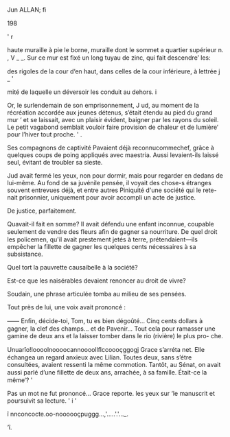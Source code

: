 Jun ALLAN;  ﬁ

198

' r

 

haute muraille à pie le borne, muraille dont le sommet 
a quartier supérieur n. , V _ _. 
Sur ce mur est ﬁxé un long tuyau de zinc, qui fait descendre’ les:

des rigoles de la cour d‘en haut, dans celles de la cour inférieure, à lettrée j _ '

mité de laquelle un déversoir les conduit au dehors. i

Or, le surlendemain de son emprisonnement, J ud, au moment de la
récréation accordée aux jeunes détenus, s’était étendu au pied du grand mur ‘
et se laissait, avec un plaisir évident, baigner par les rayons du soleil. Le
petit vagabond semblait vouloir faire provision de chaleur et de lumière‘
pour l’hiver tout proche. ' .

Ses compagnons de captivité Pavaient déjà reconnucommechef, grâce à
quelques coups de poing appliqués avec maestria. Aussi levaient-ils laissé
seul, évitant de troubler sa sieste.

Jud avait fermé les yeux, non pour dormir, mais pour regarder en dedans
de lui-même. Au fond de sa juvénile pensée, il voyait des chose-s étranges
souvent entrevues déjà, et entre autres Piniquité d'une société qui le rete-
nait prisonnier, uniquement pour avoir accompli un acte de justice.

De justice, parfaitement.

Quavait-il fait en somme? Il avait défendu une enfant inconnue, coupable
seulement de vendre des fleurs aﬁn de gagner sa nourriture. De quel droit
les policemen, qu'il avait prestement jetés à terre, prétendaient—ils empêcher
la fillette de gagner les quelques cents nécessaires à sa subsistance.

Quel tort la pauvrette causaibelle à la société?

Est-ce que les naisérables devaient renoncer au droit de vivre?

Soudain, une phrase articulée tomba au milieu de ses pensées.

Tout près de lui, une voix avait prononcé :

—— Enﬁn, décide-toi, Tom, tu es bien dégoûté... Cinq cents dollars à
gagner, la clef des champs... et de Pavenir... Tout cela pour ramasser une
gamine de deux ans et la laisser tomber dans le rio (rivière) le plus pro-
che.

Unuarîo!Ioooolnoooocannoooollﬂccoooçggogj
Grace s’arréta net. Elle échangea un regard anxieux avec Lilian.
Toutes deux, sans s’étre consultées, avaient ressenti la même commotion.
Tantôt, au Sénat, on avait aussi parlé d’une ﬁllette de deux ans, arrachée,
à sa famille. Était-ce la même‘? '

Pas un mot ne fut prononcé... Grace reporte. les yeux sur ‘le manuscrit
et poursuivit sa lecture. ' i '

î
nnconcocte.oo-noooooçpuggg...,'.....'.'..._.

‘î.

 

 
 
   

  

 
 

 


